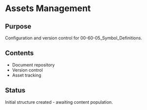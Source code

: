# Assets Management

## Purpose
Configuration and version control for 00-60-05_Symbol_Definitions.

## Contents
- Document repository
- Version control
- Asset tracking

## Status
Initial structure created - awaiting content population.
